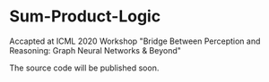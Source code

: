 # Sum-Product-Logic

Accapted at ICML 2020 Workshop "Bridge Between Perception and Reasoning: Graph Neural Networks & Beyond"


The source code will be published soon.
